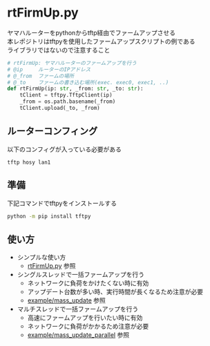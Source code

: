 # rtFirmUp.py
ヤマハルーターをpythonからtftp経由でファームアップさせる  
本レポジトリはtftpyを使用したファームアップスクリプトの例である  
ライブラリではないので注意すること  

```python
# rtFirmUp: ヤマハルーターのファームアップを行う
# @ip     ルーターのIPアドレス
# @_from  ファームの場所
# @_to    ファームの書き込む場所(exec. exec0, exec1, ..)
def rtFirmUp(ip: str, _from: str, _to: str):
    tClient = tftpy.TftpClient(ip)
    _from = os.path.basename(_from)
    tClient.upload(_to, _from)
```

## ルーターコンフィング
以下のコンフィグが入っている必要がある
```
tftp hosy lan1
```

## 準備
下記コマンドでtftpyをインストールする
```bash
python -m pip install tftpy
```

## 使い方
- シンプルな使い方
    - [rtFirmUp.py](https://github.com/HayatoDoi/rtFirmUp.py/blob/master/rtFirmUp.py) 参照
- シングルスレッドで一括ファームアップを行う
    - ネットワークに負荷をかけたくない時に有効
    - アップデート台数が多い時、実行時間が長くなるため注意が必要
    - [example/mass_update](https://github.com/HayatoDoi/rtFirmUp.py/blob/master/example/mass_update) 参照
- マルチスレッドで一括ファームアップを行う
    - 高速にファームアップを行いたい時に有効
    - ネットワークに負荷がかかるため注意が必要
    - [example/mass_update_parallel](https://github.com/HayatoDoi/rtFirmUp.py/blob/master/mass_update_parallel) 参照
